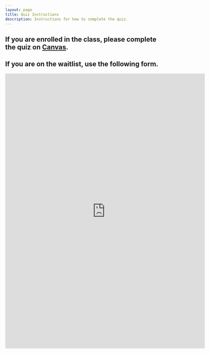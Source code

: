 ```yaml
---
layout: page
title: Quiz Instructions
description: Instructions for how to complete the quiz.
---
```


## If you are enrolled in the class, please complete the quiz on [Canvas](https://canvas.cmu.edu/courses/36424/quizzes/).

## If you are on the waitlist, use the following form.

<iframe src="https://docs.google.com/forms/d/e/1FAIpQLScQ7W0nKcfG-vycQqYtYOEuzFjQH7JpF011A1pEvcsIlPPbHw/viewform?embedded=true" width="640" height="881" frameborder="0" marginheight="0" marginwidth="0">Loading…</iframe>